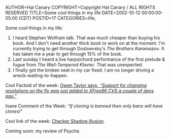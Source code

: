 AUTHOR=Hal Canary
COPYRIGHT=Copyright Hal Canary / ALL RIGHTS RESERVED
TITLE=Some cool things in my life
DATE=2002-10-12 00:00:00-05:00 (CDT)
POSTID=17
CATEGORIES=life;

Some cool things in my life:

1.  I heard Stephen Wolfram talk. That was much cheaper than buying his book. And I don't need another thick book to work on at the moment. I'm currently trying to get through Dostoevsky's _The Brothers Karamazov_. It has taken me a year to get through 15% of the book.
2.  Last sunday I heard a live harpsichord performance of the first prelude & fugue from _The Well-Tempered Klavier_. That was unexpected.
3.  I finally got the broken seat in my car fixed. I am no longer driving a wreck-waiting-to-happen.

Cool Factoid of the week: [Owen Taylor says, _“Support for changing resolutions on the fly was just added to XFree86 CVS a couple of days ago.”_](http://www.osnews.com/story.php?news_id=1901&page=3)

Inane Comment of the Week: _“If cloning is banned then only bans will have clones!”_

Cool link of the week: [Checker Shadow Illusion](http://www-bcs.mit.edu/people/adelson/checkershadow_illusion.html).

Coming soon: my review of Psyche.
